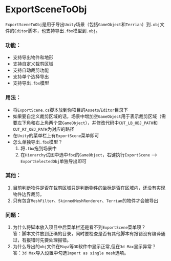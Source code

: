 ﻿
# ExportSceneToObj
`ExportSceneToObj`是用于导出`Unity`场景（包括`GameObject`和`Terrian`）到`.obj`文件的`Editor`脚本，也支持导出`.fbx`模型到`.obj`。

### 功能：
* 支持导出物件和地形
* 支持自定义裁剪区域
* 支持自动裁剪功能
* 支持单个选择导出
* 支持导出`.fbx`模型

### 用法：
* 将`ExportScene.cs`脚本放到你项目的`Assets`/`Editor`目录下
* 如果要自定义裁剪区域的话，场景中增加空`GameObject`用于表示裁剪区域（需要左下角和右上角两个空`GameObject`），并修改代码中`CUT_LB_OBJ_PATH`和`CUT_RT_OBJ_PATH`为对应的路径
* 在`Unity`的菜单栏上有`ExportScene`菜单即可
* 怎么单独导出`.fbx`模型？
    1. 将`.fbx`拖到场景中
    2. 在`Hierarchy`试图中选中`fbx`的`GameObject`，右键执行`ExportScene` --> `ExportSelectedObj`单独导出即可

### 其他：
1. 目前判断物件是否在裁剪区域只是判断物件的坐标是否在区域内，还没有实现物件边界裁剪。
2. 只有包含`MeshFilter`、`SkinnedMeshRenderer`、`Terrian`的物件才会被导出

### 问题：
1. 为什么将脚本放入项目中后菜单栏还是看不到`ExportScene`菜单项？  
   答：脚本文件放到正确的目录，同时要检查是否有其他脚本有报错没有编译通过，有报错时先要处理报错。  
2. 为什么导出的`obj`文件在`Maya`等`3D`软件中显示正常,但在`3d Max`显示异常？  
   答：`3d Max`导入设置中勾选`Import as single mesh`选项。   